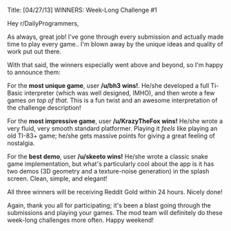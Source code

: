 Title: [04/27/13] WINNERS: Week-Long Challenge #1

Hey r/DailyProgrammers,

As always, great job! I've gone through every submission and actually made time to play every game.. I'm blown away by the unique ideas and quality of work put out there.

With that said, the winners especially went above and beyond, so I'm happy to announce them:

For the **most unique game**, user **/u/bh3 wins!**. He/she developed a full Ti-Basic interpreter (which was well designed, IMHO), and then wrote a few games *on top of that*. This is a fun twist and an awesome interpretation of the challenge description!

For the **most impressive game**, user **/u/KrazyTheFox wins!** He/she wrote a very fluid, very smooth standard platformer. Playing it _feels_ like playing an old TI-83+ game; he/she gets massive points for giving a great feeling of nostalgia.

For the **best demo**, user **/u/skeeto wins!** He/she wrote a classic snake game implementation, but what's particularly cool about the app is it has two demos (3D geometry and a texture-noise generation) in the splash screen. Clean, simple, and elegant!

All three winners will be receiving Reddit Gold within 24 hours. Nicely done!

Again, thank you all for participating; it's been a blast going through the submissions and playing your games. The mod team will definitely do these week-long challenges more often. Happy weekend!